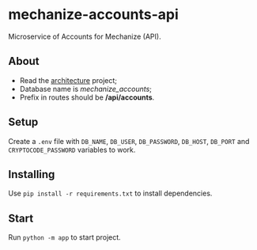 # mechanize-accounts-api
Microservice of Accounts for Mechanize (API).

## About
- Read the [architecture](https://github.com/tech-warriors-corporation/mechanize-api#architecture) project;
- Database name is _mechanize_accounts_;
- Prefix in routes should be **/api/accounts**.

## Setup
Create a `.env` file with `DB_NAME`, `DB_USER`, `DB_PASSWORD`, `DB_HOST`, `DB_PORT` and `CRYPTOCODE_PASSWORD` variables to work.

## Installing
Use `pip install -r requirements.txt` to install dependencies.

## Start
Run `python -m app` to start project.
